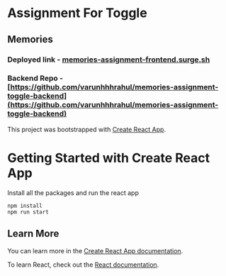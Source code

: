 # Assignment For Toggle

## Memories

### Deployed link - [memories-assignment-frontend.surge.sh](https://memories-assignment-frontend.surge.sh/)

### Backend Repo - [https://github.com/varunhhhrahul/memories-assignment-toggle-backend](https://github.com/varunhhhrahul/memories-assignment-toggle-backend)

This project was bootstrapped with [Create React App](https://github.com/facebook/create-react-app).

# Getting Started with Create React App

Install all the packages and run the react app

```
npm install
npm run start
```

## Learn More

You can learn more in the [Create React App documentation](https://facebook.github.io/create-react-app/docs/getting-started).

To learn React, check out the [React documentation](https://reactjs.org/).
